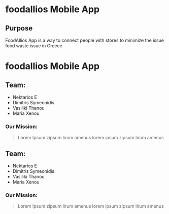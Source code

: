 # foodallios Mobile App

## Purpose
FoodAllios App is a way to connect people with stores to minimize the issue food waste issue in Greece


# foodallios Mobile App

## Team:

- Nektarios E
- Dimitris Symeonidis
- Vasiliki Thanou
- Maria Xenou

### Our Mission:
 > Lorem Ipsum zipsum lirum amenus lorem ipsum zipsum lirum amenus

 ## Team:

- Nektarios E
- Dimitris Symeonidis
- Vasiliki Thanou
- Maria Xenou

### Our Mission:
 > Lorem Ipsum zipsum lirum amenus lorem ipsum zipsum lirum amenus
